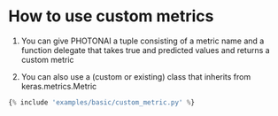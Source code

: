 # How to use custom metrics

 1) You can give PHOTONAI a tuple consisting of a metric name and a function delegate that 
    takes true and predicted values and returns a custom metric
    
 2) You can also use a (custom or existing) class that inherits from keras.metrics.Metric 

```python hl_lines="5 10-16 23-24"
{% include 'examples/basic/custom_metric.py' %}
```